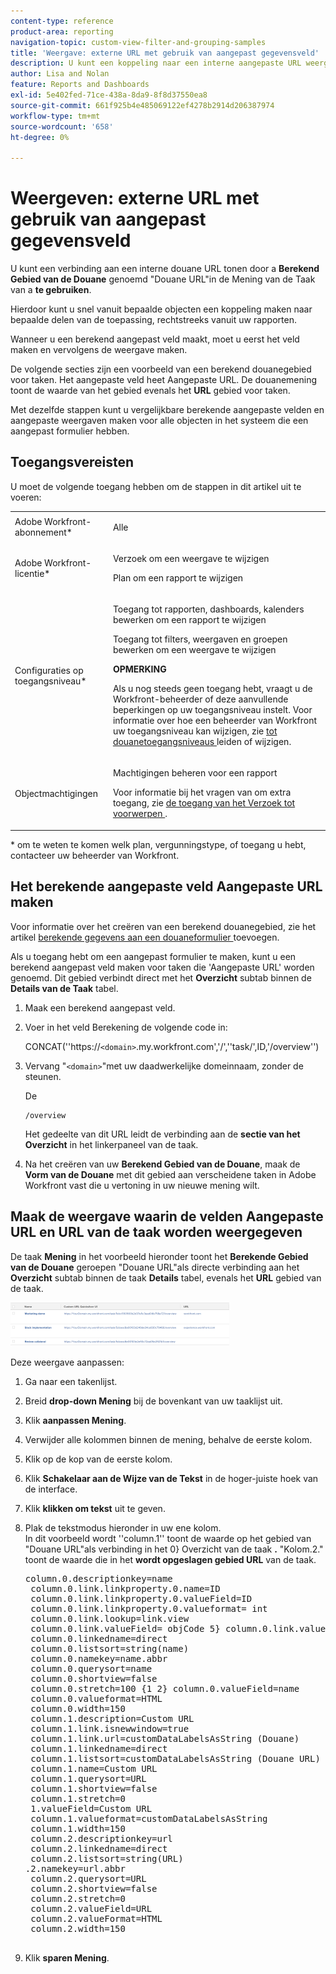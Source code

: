 ```yaml
---
content-type: reference
product-area: reporting
navigation-topic: custom-view-filter-and-grouping-samples
title: 'Weergave: externe URL met gebruik van aangepast gegevensveld'
description: U kunt een koppeling naar een interne aangepaste URL weergeven door in een taakweergave een berekend aangepast veld met de naam "Aangepaste URL" te gebruiken.
author: Lisa and Nolan
feature: Reports and Dashboards
exl-id: 5e402fed-71ce-438a-8da9-8f8d37550ea8
source-git-commit: 661f925b4e485069122ef4278b2914d206387974
workflow-type: tm+mt
source-wordcount: '658'
ht-degree: 0%

---
```


# Weergeven: externe URL met gebruik van aangepast gegevensveld

U kunt een verbinding aan een interne douane URL tonen door a **Berekend Gebied van de Douane** genoemd &quot;Douane URL&quot;in de Mening van de Taak van a **te gebruiken**.

Hierdoor kunt u snel vanuit bepaalde objecten een koppeling maken naar bepaalde delen van de toepassing, rechtstreeks vanuit uw rapporten.

Wanneer u een berekend aangepast veld maakt, moet u eerst het veld maken en vervolgens de weergave maken.

De volgende secties zijn een voorbeeld van een berekend douanegebied voor taken. Het aangepaste veld heet Aangepaste URL. De douanemening toont de waarde van het gebied evenals het **URL** gebied voor taken.

Met dezelfde stappen kunt u vergelijkbare berekende aangepaste velden en aangepaste weergaven maken voor alle objecten in het systeem die een aangepast formulier hebben.

## Toegangsvereisten

U moet de volgende toegang hebben om de stappen in dit artikel uit te voeren:

<table style="table-layout:auto"> 
 <col> 
 <col> 
 <tbody> 
  <tr> 
   <td role="rowheader">Adobe Workfront-abonnement*</td> 
   <td> <p>Alle</p> </td> 
  </tr> 
  <tr> 
   <td role="rowheader">Adobe Workfront-licentie*</td> 
   <td> <p>Verzoek om een weergave te wijzigen </p>
   <p>Plan om een rapport te wijzigen</p> </td> 
  </tr> 
  <tr> 
   <td role="rowheader">Configuraties op toegangsniveau*</td> 
   <td> <p>Toegang tot rapporten, dashboards, kalenders bewerken om een rapport te wijzigen</p> <p>Toegang tot filters, weergaven en groepen bewerken om een weergave te wijzigen</p> <p><b>OPMERKING</b>

Als u nog steeds geen toegang hebt, vraagt u de Workfront-beheerder of deze aanvullende beperkingen op uw toegangsniveau instelt. Voor informatie over hoe een beheerder van Workfront uw toegangsniveau kan wijzigen, zie <a href="../../../administration-and-setup/add-users/configure-and-grant-access/create-modify-access-levels.md" class="MCXref xref"> tot douanetoegangsniveaus </a> leiden of wijzigen.</p> </td>
</tr>  
  <tr> 
   <td role="rowheader">Objectmachtigingen</td> 
   <td> <p>Machtigingen beheren voor een rapport</p> <p>Voor informatie bij het vragen van om extra toegang, zie <a href="../../../workfront-basics/grant-and-request-access-to-objects/request-access.md" class="MCXref xref"> de toegang van het Verzoek tot voorwerpen </a>.</p> </td> 
  </tr> 
 </tbody> 
</table>

&#42; om te weten te komen welk plan, vergunningstype, of toegang u hebt, contacteer uw beheerder van Workfront.

## Het berekende aangepaste veld Aangepaste URL maken

Voor informatie over het creëren van een berekend douanegebied, zie het artikel [ berekende gegevens aan een douaneformulier ](../../../administration-and-setup/customize-workfront/create-manage-custom-forms/add-calculated-data-to-custom-form.md) toevoegen.

Als u toegang hebt om een aangepast formulier te maken, kunt u een berekend aangepast veld maken voor taken die &#39;Aangepaste URL&#39; worden genoemd. Dit gebied verbindt direct met het **Overzicht** subtab binnen de **Details van de Taak** tabel.

1. Maak een berekend aangepast veld.
1. Voer in het veld Berekening de volgende code in:

   CONCAT(&#39;&#39;https://`<domain>`.my.workfront.com&#39;,&#39;/&#39;,&#39;&#39;task/&#39;,ID,&#39;/overview&#39;&#39;)

1. Vervang &quot;`<domain>`&quot;met uw daadwerkelijke domeinnaam, zonder de steunen.

   De

   ```
   /overview
   ```

   Het gedeelte van dit URL leidt de verbinding aan de **sectie van het Overzicht** in het linkerpaneel van de taak.

1. Na het creëren van uw **Berekend Gebied van de Douane**, maak de **Vorm van de Douane** met dit gebied aan verscheidene taken in Adobe Workfront vast die u vertoning in uw nieuwe mening wilt.

## Maak de weergave waarin de velden Aangepaste URL en URL van de taak worden weergegeven

De taak **Mening** in het voorbeeld hieronder toont het **Berekende Gebied van de Douane** geroepen &quot;Douane URL&quot;als directe verbinding aan het **Overzicht** subtab binnen de taak **Details** tabel, evenals het **URL** gebied van de taak.

![](assets/task-view-with-custom-url-field-quicksilver-350x70.png)

Deze weergave aanpassen:

1. Ga naar een takenlijst.
1. Breid **drop-down Mening** bij de bovenkant van uw taaklijst uit.
1. Klik **aanpassen Mening**.
1. Verwijder alle kolommen binnen de mening, behalve de eerste kolom.
1. Klik op de kop van de eerste kolom.
1. Klik **Schakelaar aan de Wijze van de Tekst** in de hoger-juiste hoek van de interface.
1. Klik **klikken om tekst** uit te geven.
1. Plak de tekstmodus hieronder in uw ene kolom.\
   In dit voorbeeld wordt &#39;&#39;column.1&#39;&#39; toont de waarde op het gebied van &quot;Douane URL&quot;als verbinding in het 0} Overzicht van de taak **.** &quot;Kolom.2.&quot; toont de waarde die in het **wordt opgeslagen gebied URL** van de taak.
   <pre>column.0.descriptionkey=name <br> column.0.link.linkproperty.0.name=ID <br> column.0.link.linkproperty.0.valueField=ID <br> column.0.link.linkproperty.0.valueformat= int <br> column.0.link.lookup=link.view <br> column.0.link.valueField= objCode 5} column.0.link.valueformat= val <br> column.0.linkedname=direct <br> column.0.listsort=string(name) <br> column.0.namekey=name.abbr <br> column.0.querysort=name <br> column.0.shortview=false <br> column.0.stretch=100 {1 2} column.0.valueField=name <br> column.0.valueformat=HTML <br> column.0.width=150 <br> column.1.description=Custom URL <br> column.1.link.isnewwindow=true <br> column.1.link.url=customDataLabelsAsString (Douane)<br> column.1.linkedname=direct <br> column.1.listsort=customDataLabelsAsString (Douane URL) <br> column.1.name=Custom URL <br> column.1.querysort=URL <br> column.1.shortview=false <br> column.1.stretch=0 <br> 1.valueField=Custom URL <br> column.1.valueformat=customDataLabelsAsString <br> column.1.width=150 <br> column.2.descriptionkey=url <br> column.2.linkedname=direct <br> column.2.listsort=string(URL) <br>.2.namekey=url.abbr <br> column.2.querysort=URL <br> column.2.shortview=false <br> column.2.stretch=0 <br> column.2.valueField=URL <br> column.2.valueFormat=HTML <br> column.2.width=150<br><br></pre>

1. Klik **sparen Mening**.
